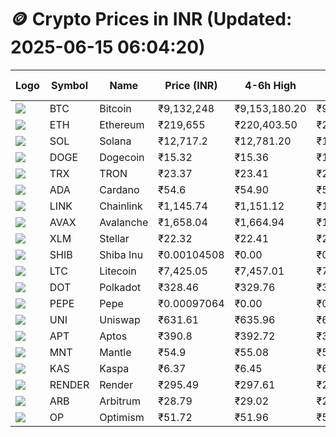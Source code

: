 # 🪙 Crypto Prices in INR (Updated: 2025-06-15 06:04:20)

| Logo | Symbol | Name       | Price (INR) | 4-6h High | 4-6h Low | Profit on ₹1L |
|------|--------|------------|-------------|-----------|----------|----------------|
| ![](https://coin-images.coingecko.com/coins/images/1/large/bitcoin.png?1696501400) | BTC    | Bitcoin    | ₹9,132,248 | ₹9,153,180.20 | ₹9,111,315.80 | ₹459.48 |
| ![](https://coin-images.coingecko.com/coins/images/279/large/ethereum.png?1696501628) | ETH    | Ethereum   | ₹219,655 | ₹220,403.50 | ₹218,906.50 | ₹683.85 |
| ![](https://coin-images.coingecko.com/coins/images/4128/large/solana.png?1718769756) | SOL    | Solana     | ₹12,717.2 | ₹12,781.20 | ₹12,653.20 | ₹1,011.54 |
| ![](https://coin-images.coingecko.com/coins/images/5/large/dogecoin.png?1696501409) | DOGE   | Dogecoin   | ₹15.32 | ₹15.36 | ₹15.28 | ₹549.81 |
| ![](https://coin-images.coingecko.com/coins/images/1094/large/tron-logo.png?1696502193) | TRX    | TRON       | ₹23.37 | ₹23.41 | ₹23.33 | ₹372.97 |
| ![](https://coin-images.coingecko.com/coins/images/975/large/cardano.png?1696502090) | ADA    | Cardano    | ₹54.6 | ₹54.90 | ₹54.30 | ₹1,088.31 |
| ![](https://coin-images.coingecko.com/coins/images/877/large/chainlink-new-logo.png?1696502009) | LINK   | Chainlink  | ₹1,145.74 | ₹1,151.12 | ₹1,140.36 | ₹942.86 |
| ![](https://coin-images.coingecko.com/coins/images/12559/large/Avalanche_Circle_RedWhite_Trans.png?1696512369) | AVAX   | Avalanche  | ₹1,658.04 | ₹1,664.94 | ₹1,651.14 | ₹836.15 |
| ![](https://coin-images.coingecko.com/coins/images/100/large/fmpFRHHQ_400x400.jpg?1735231350) | XLM    | Stellar    | ₹22.32 | ₹22.41 | ₹22.23 | ₹836.82 |
| ![](https://coin-images.coingecko.com/coins/images/11939/large/shiba.png?1696511800) | SHIB   | Shiba Inu  | ₹0.00104508 | ₹0.00 | ₹0.00 | ₹778.08 |
| ![](https://coin-images.coingecko.com/coins/images/2/large/litecoin.png?1696501400) | LTC    | Litecoin   | ₹7,425.05 | ₹7,457.01 | ₹7,393.09 | ₹864.48 |
| ![](https://coin-images.coingecko.com/coins/images/12171/large/polkadot.png?1696512008) | DOT    | Polkadot   | ₹328.46 | ₹329.76 | ₹327.15 | ₹797.79 |
| ![](https://coin-images.coingecko.com/coins/images/29850/large/pepe-token.jpeg?1696528776) | PEPE   | Pepe       | ₹0.00097064 | ₹0.00 | ₹0.00 | ₹1,475.82 |
| ![](https://coin-images.coingecko.com/coins/images/12504/large/uniswap-logo.png?1720676669) | UNI    | Uniswap    | ₹631.61 | ₹635.96 | ₹627.26 | ₹1,387.47 |
| ![](https://coin-images.coingecko.com/coins/images/26455/large/aptos_round.png?1696525528) | APT    | Aptos      | ₹390.8 | ₹392.72 | ₹388.88 | ₹985.90 |
| ![](https://coin-images.coingecko.com/coins/images/30980/large/Mantle-Logo-mark.png?1739213200) | MNT    | Mantle     | ₹54.9 | ₹55.08 | ₹54.72 | ₹657.89 |
| ![](https://coin-images.coingecko.com/coins/images/25751/large/kaspa-icon-exchanges.png?1696524837) | KAS    | Kaspa      | ₹6.37 | ₹6.45 | ₹6.29 | ₹2,575.93 |
| ![](https://coin-images.coingecko.com/coins/images/11636/large/rndr.png?1696511529) | RENDER | Render     | ₹295.49 | ₹297.61 | ₹293.37 | ₹1,448.02 |
| ![](https://coin-images.coingecko.com/coins/images/16547/large/arb.jpg?1721358242) | ARB    | Arbitrum   | ₹28.79 | ₹29.02 | ₹28.56 | ₹1,628.29 |
| ![](https://coin-images.coingecko.com/coins/images/25244/large/Optimism.png?1696524385) | OP     | Optimism   | ₹51.72 | ₹51.96 | ₹51.48 | ₹914.84 |
